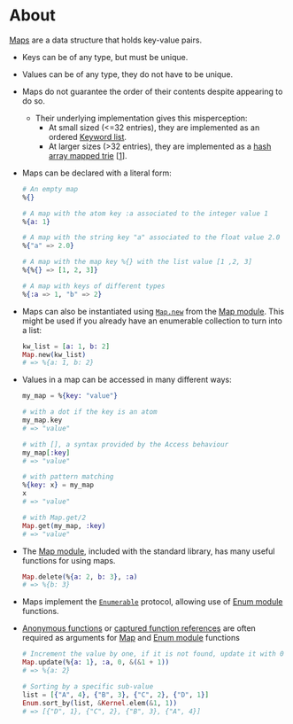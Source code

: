 # About

[Maps][maps] are a data structure that holds key-value pairs.

- Keys can be of any type, but must be unique.
- Values can be of any type, they do not have to be unique.
- Maps do not guarantee the order of their contents despite appearing to do so.
  - Their underlying implementation gives this misperception:
    - At small sized (<=32 entries), they are implemented as an ordered [Keyword list][keyword-list].
    - At larger sizes (>32 entries), they are implemented as a [hash array mapped trie][hamt] &#91;[1][stackoverflow]&#93;.
- Maps can be declared with a literal form:

  ```elixir
  # An empty map
  %{}

  # A map with the atom key :a associated to the integer value 1
  %{a: 1}

  # A map with the string key "a" associated to the float value 2.0
  %{"a" => 2.0}

  # A map with the map key %{} with the list value [1 ,2, 3]
  %{%{} => [1, 2, 3]}

  # A map with keys of different types
  %{:a => 1, "b" => 2}
  ```

- Maps can also be instantiated using [`Map.new`][map-new] from the [Map module][map-module]. This might be used if you already have an enumerable collection to turn into a list:

  ```elixir
  kw_list = [a: 1, b: 2]
  Map.new(kw_list)
  # => %{a: 1, b: 2}
  ```

- Values in a map can be accessed in many different ways:

  ```elixir
  my_map = %{key: "value"}

  # with a dot if the key is an atom
  my_map.key
  # => "value"

  # with [], a syntax provided by the Access behaviour
  my_map[:key]
  # => "value"

  # with pattern matching
  %{key: x} = my_map
  x
  # => "value"

  # with Map.get/2
  Map.get(my_map, :key)
  # => "value"
  ```

- The [Map module][map-module], included with the standard library, has many useful functions for using maps.

  ```elixir
  Map.delete(%{a: 2, b: 3}, :a)
  # => %{b: 3}
  ```

- Maps implement the [`Enumerable`][enumerable] protocol, allowing use of [Enum module][enum] functions.
- [Anonymous functions][anon-fn] or [captured function references][captured-fn] are often required as arguments for [Map][map-module] and [Enum module][enum] functions

  ```elixir
  # Increment the value by one, if it is not found, update it with 0
  Map.update(%{a: 1}, :a, 0, &(&1 + 1))
  # => %{a: 2}

  # Sorting by a specific sub-value
  list = [{"A", 4}, {"B", 3}, {"C", 2}, {"D", 1}]
  Enum.sort_by(list, &Kernel.elem(&1, 1))
  # => [{"D", 1}, {"C", 2}, {"B", 3}, {"A", 4}]
  ```

[anon-fn]: https://hexdocs.pm/elixir/basic-types.html#anonymous-functions
[captured-fn]: https://hexdocs.pm/elixir/Function.html#module-the-capture-operator
[keyword-list]: https://hexdocs.pm/elixir/keywords-and-maps.html#keyword-lists
[enum]: https://hexdocs.pm/elixir/Enumerable.html#content
[hamt]: https://en.wikipedia.org/wiki/Hash_array_mapped_trie
[maps]: https://hexdocs.pm/elixir/keywords-and-maps.html#maps-as-key-value-pairs
[map-module]: https://hexdocs.pm/elixir/Map.html
[map-new]: https://hexdocs.pm/elixir/Map.html#new/0
[stackoverflow]: https://stackoverflow.com/a/40408469
[enumerable]: https://hexdocs.pm/elixir/Enumerable.html
